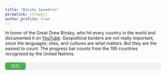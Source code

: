 ```yaml
---
title: "Binsky Speedrun"
permalink: /travel/
author_profile: true
---
```


<p>In honor of the Great Drew Binsky, who hit every country in the world and documented it on <a href="https://www.youtube.com/channel/UC0Ize0RLIbGdH5x4wI45G-A">YouTube</a>. Geopolitical borders are not really important, since the languages, sites, and cultures are what matters. But they are the easiest to count. The progress bar counts from the 195 countries recognized by the United Nations. </p>


  <!-- Progress Bar -->
<div style="width: 100%; background-color: #f3f3f3; border-radius: 5px; margin: 20px 0;">
  <div style="width: 13%; height: 24px; background-color: #4caf50; text-align: center; line-height: 24px; color: white; border-radius: 5px;">
    13%
  </div>
</div>

<div id="map" style="width: 100%; height: 600px;"></div>

<!-- Include Leaflet CSS -->
<link rel="stylesheet" href="https://unpkg.com/leaflet@1.7.1/dist/leaflet.css" />

<!-- Include Leaflet JavaScript -->
<script src="https://unpkg.com/leaflet@1.7.1/dist/leaflet.js"></script>

<script>
    document.addEventListener('DOMContentLoaded', function() {
    // Initialize the map
    var map = L.map('map').setView([0, 0], 2);

    // Set up the OpenStreetMap layer
    L.tileLayer('https://{s}.tile.openstreetmap.org/{z}/{x}/{y}.png', {
        attribution: '&copy; <a href="https://www.openstreetmap.org/copyright">OpenStreetMap</a> contributors'
    }).addTo(map);

    var locations = [
        { lat: 40.7128, lng: -74.0060, title: "New York, USA" },
        { lat: 48.8566, lng: 2.3522, title: "Paris, France" },
        { lat: 19.4326, lng: -99.1332, title: "Mexico City, Mexico" },
        { lat: 10.9685, lng: -74.7813, title: "Barranquilla, Colombia" },
        { lat: 37.8882, lng: -4.7794, title: "Córdoba, Spain" },
        { lat: 25.276987, lng: 55.296249, title: "Dubai, UAE" },
        { lat: 18.1096, lng: -77.2975, title: "Jamaica" },
        { lat: 18.2208, lng: -66.5901, title: "Puerto Rico" },
        { lat: 18.3358, lng: -64.8963, title: "Virgin Islands" },
        { lat: 41.9028, lng: 12.4964, title: "Rome, Italy" },
        { lat: 50.0647, lng: 19.9450, title: "Krakow, Poland" },
        { lat: 48.2082, lng: 16.3738, title: "Vienna, Austria" },
        { lat: 51.5074, lng: -0.1278, title: "London, UK" },
        { lat: 48.1351, lng: 11.5820, title: "Munich, Germany" },
        { lat: 47.3769, lng: 8.5417, title: "Zurich, Switzerland" },
        { lat: 40.4168, lng: -3.7038, title: "Madrid, Spain" },
        { lat: 41.3851, lng: 2.1734, title: "Barcelona, Spain" },
        { lat: 59.9139, lng: 10.7522, title: "Oslo, Norway" },
        { lat: 63.4305, lng: 10.3951, title: "Trondheim, Norway" },
        { lat: 50.8503, lng: 4.3517, title: "Brussels, Belgium" },
        { lat: 47.0502, lng: 8.3093, title: "Lucerne, Switzerland" },
        { lat: 41.0082, lng: 28.9784, title: "Istanbul, Turkey" },
        { lat: 30.0444, lng: 31.2357, title: "Cairo, Egypt" },
        { lat: 47.4979, lng: 19.0402, title: "Budapest, Hungary" },
        { lat: 25.0330, lng: 121.5654, title: "Taipei, Taiwan" },
        { lat: 13.7563, lng: 100.5018, title: "Bangkok, Thailand" },
        { lat: 47.8095, lng: 13.0550, title: "Salzburg, Austria" },
        { lat: 47.2692, lng: 11.4041, title: "Innsbruck, Austria" },
        { lat: 37.3891, lng: -5.9845, title: "Sevilla, Spain" },
        { lat: 38.7223, lng: -9.1393, title: "Lisbon, Portugal" },
        { lat: 18.4861, lng: -69.9312, title: "Santo Domingo, Dominican Republic" },
        { lat: 14.5611, lng: -90.7344, title: "Antigua Guatemala, Guatemala" },
        { lat: 9.7489, lng: -83.7534, title: "Costa Rica" }, 
        { lat: 10.3910, lng: -75.4794, title: "Cartagena, Colombia" },
        { lat: 22.7709, lng: -102.5833, title: "Zacatecas, Mexico" },
        { lat: 21.1619, lng: -86.8515, title: "Cancun, Mexico" },
        { lat: 42.4430, lng: -76.5019, title: "Ithaca, USA" }, 
        { lat: 42.6526, lng: -73.7562, title: "Albany, USA" },
        { lat: 43.1566, lng: -77.6088, title: "Rochester, USA" },
        { lat: 39.9612, lng: -82.9988, title: "Columbus, USA" },
        { lat: 41.8781, lng: -87.6298, title: "Chicago, USA" },
        { lat: 41.2565, lng: -95.9345, title: "Omaha, USA" },
        { lat: 39.9526, lng: -75.1652, title: "Philadelphia, USA" },
        { lat: 40.2732, lng: -76.8867, title: "Harrisburg, USA" },
        { lat: 41.4089, lng: -75.6624, title: "Scranton, USA" },
        { lat: 41.1176, lng: -73.4082, title: "Norwalk, USA" },
        { lat: 40.4862, lng: -74.4518, title: "New Brunswick, USA" }, 
        { lat: 39.9537, lng: -74.1979, title: "Toms River, USA" },
        { lat: 39.2776, lng: -74.5746, title: "Ocean City, USA" },
        { lat: 34.0522, lng: -118.2437, title: "Los Angeles, USA" },
        { lat: 37.7749, lng: -122.4194, title: "San Francisco, USA" },
        { lat: 37.3382, lng: -121.8863, title: "San Jose, USA" },
        { lat: 30.2672, lng: -97.7431, title: "Austin, USA" },
        { lat: 29.4241, lng: -98.4936, title: "San Antonio, USA" },
        { lat: 32.7767, lng: -96.7970, title: "Dallas, USA" },
        { lat: 36.1699, lng: -115.1398, title: "Las Vegas, USA" },
        { lat: 45.5051, lng: -122.6750, title: "Portland, USA" },
        { lat: 47.6062, lng: -122.3321, title: "Seattle, USA" },
        { lat: 49.2827, lng: -123.1207, title: "Vancouver, Canada" },
        { lat: 39.7392, lng: -104.9903, title: "Denver, USA" },
        { lat: 38.8339, lng: -104.8214, title: "Colorado Springs, USA" },
        { lat: 45.5051, lng: -122.6750, title: "Portland, USA" },
        { lat: 47.6062, lng: -122.3321, title: "Seattle, USA" },
        { lat: 49.2827, lng: -123.1207, title: "Vancouver, Canada" },
        { lat: 39.7392, lng: -104.9903, title: "Denver, USA" },
        { lat: 38.8339, lng: -104.8214, title: "Colorado Springs, USA" },
        { lat: 41.6005, lng: -93.6091, title: "Des Moines, USA" },
        { lat: 37.3861, lng: -122.0839, title: "Mountain View, USA" },
        { lat: 50.1163, lng: -122.9574, title: "Whistler, Canada" },
        { lat: 47.9129, lng: -122.0982, title: "Snohomish, USA" },
        { lat: 36.9741, lng: -122.0308, title: "Santa Cruz, USA" },
        { lat: 21.3069, lng: -157.8583, title: "Honolulu, USA" },
        { lat: 28.5383, lng: -81.3792, title: "Orlando, USA" },
        { lat: 26.7153, lng: -80.0534, title: "West Palm Beach, USA" },
        { lat: 25.7617, lng: -80.1918, title: "Miami, USA" },
        { lat: 29.9511, lng: -90.0715, title: "New Orleans, USA" },
        { lat: 36.1627, lng: -86.7816, title: "Nashville, USA" },
        { lat: 35.7796, lng: -78.6382, title: "Raleigh, USA" },
        { lat: 38.9072, lng: -77.0369, title: "Washington DC, USA" },
        { lat: 42.9634, lng: -85.6681, title: "Grand Rapids, USA" },
        { lat: 45.5017, lng: -73.5673, title: "Montreal, Canada" },
        { lat: 43.651070, lng: -79.347015, title: "Toronto, Canada" },
        { lat: 46.8139, lng: -71.2082, title: "Quebec City, Canada" },
        { lat: 42.3601, lng: -71.0589, title: "Boston, USA" },
        { lat: 45.5051, lng: -122.6750, title: "Portland, USA" },
        { lat: 47.6062, lng: -122.3321, title: "Seattle, USA" },
        { lat: 49.2827, lng: -123.1207, title: "Vancouver, Canada" },
        { lat: 39.7392, lng: -104.9903, title: "Denver, USA" },
        { lat: 38.8339, lng: -104.8214, title: "Colorado Springs, USA" },
        { lat: 41.6005, lng: -93.6091, title: "Des Moines, USA" },
        { lat: 37.3861, lng: -122.0839, title: "Mountain View, USA" },
        { lat: 50.1163, lng: -122.9574, title: "Whistler, Canada" },
        { lat: 47.9129, lng: -122.0982, title: "Snohomish, USA" },
        { lat: 36.9741, lng: -122.0308, title: "Santa Cruz, USA" },
        { lat: 21.3069, lng: -157.8583, title: "Honolulu, USA" },
        { lat: 28.5383, lng: -81.3792, title: "Orlando, USA" },
        { lat: 26.7153, lng: -80.0534, title: "West Palm Beach, USA" },
        { lat: 25.7617, lng: -80.1918, title: "Miami, USA" },
        { lat: 29.9511, lng: -90.0715, title: "New Orleans, USA" },
        { lat: 36.1627, lng: -86.7816, title: "Nashville, USA" },
        { lat: 35.7796, lng: -78.6382, title: "Raleigh, USA" },
        { lat: 38.9072, lng: -77.0369, title: "Washington DC, USA" },
        { lat: 42.9634, lng: -85.6681, title: "Grand Rapids, USA" },
        { lat: 45.5017, lng: -73.5673, title: "Montreal, Canada" },
        { lat: 43.651070, lng: -79.347015, title: "Toronto, Canada" },
        { lat: 46.8139, lng: -71.2082, title: "Quebec City, Canada" },
        { lat: 42.3601, lng: -71.0589, title: "Boston, USA" },
        { lat: 42.0584, lng: -70.1786, title: "Provincetown, USA" },
        { lat: 38.0498, lng: -84.4970, title: "Lexington, USA" },
        { lat: 42.4906, lng: -71.2760, title: "Bedford, USA" },
        { lat: 41.6688, lng: -70.2962, title: "Cape Cod, USA" },
        { lat: 44.4759, lng: -73.2121, title: "Burlington, USA" },
        { lat: 43.0962, lng: -79.0377, title: "Niagara Falls, USA" },
        { lat: 44.8012, lng: -68.7778, title: "Bangor, USA" },
        { lat: 43.0481, lng: -76.1474, title: "Syracuse, USA" },
        { lat: 42.3809, lng: -76.8735, title: "Watkins Glen, USA" },
        { lat: 42.1429, lng: -77.0547, title: "Corning, USA" },
        { lat: 42.0987, lng: -75.9180, title: "Binghamton, USA" },
        { lat: 41.2459, lng: -75.8813, title: "Wilkes-Barre, USA" },
        { lat: 40.9584, lng: -75.9746, title: "Hazleton, USA" },
        { lat: 40.0379, lng: -76.3055, title: "Lancaster, USA" },
        { lat: 40.7934, lng: -77.8600, title: "State College, USA" },
        { lat: 41.8240, lng: -71.4128, title: "Providence, USA" },
        { lat: 43.6267, lng: -72.7986, title: "Killington, USA" },
        { lat: 42.1015, lng: -72.5898, title: "Springfield, USA" },
        { lat: 41.0935, lng: -73.8584, title: "Sleepy Hollow, USA" },
        { lat: 40.6023, lng: -75.4714, title: "Allentown, USA" },
        { lat: 36.1069, lng: -112.1129, title: "Grand Canyon, USA" },
        { lat: 36.1069, lng: -112.1129, title: "Grand Canyon, USA" },
        { lat: 42.5195, lng: -70.8967, title: "Salem, MA, USA" },
        { lat: 44.8012, lng: -68.7778, title: "Bangor, ME, USA" },
        { lat: 33.7490, lng: -84.3880, title: "Atlanta, USA" },
        { lat: 40.8136, lng: -96.7026, title: "Lincoln, NE, USA" },
        { lat: 33.7701, lng: -118.1937, title: "Long Beach, USA" },
        { lat: 33.6189, lng: -117.9298, title: "Newport Beach, USA" },
        { lat: 36.6002, lng: -121.8947, title: "Monterey, USA" },
        { lat: 38.5449, lng: -121.7405, title: "Davis, USA" },
        { lat: 19.6925, lng: -98.8436, title: "Teotihuacan, Mexico" }
    ];

    locations.forEach(function(location) {
        L.marker([location.lat, location.lng], { 
        icon: L.icon({ 
            iconUrl: 'https://leafletjs.com/examples/custom-icons/leaf-red.png', 
            iconSize: [38, 95], 
            iconAnchor: [22, 94], 
            popupAnchor: [-3, -76], 
            shadowUrl: 'https://leafletjs.com/examples/custom-icons/leaf-shadow.png', 
            shadowSize: [50, 64], 
            shadowAnchor: [4, 62] 
        }) 
        })
        .addTo(map)
        .bindPopup(location.title);
    });
});
</script>